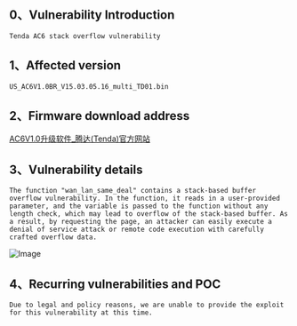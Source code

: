 ## **0、Vulnerability Introduction**

```
Tenda AC6 stack overflow vulnerability
```

## **1、Affected version**

```
US_AC6V1.0BR_V15.03.05.16_multi_TD01.bin
```

## **2、Firmware download address**

[AC6V1.0升级软件_腾达(Tenda)官方网站](https://www.tenda.com.cn/download/detail-2661.html)

## **3、Vulnerability details**

```
The function "wan_lan_same_deal" contains a stack-based buffer overflow vulnerability. In the function, it reads in a user-provided parameter, and the variable is passed to the function without any length check, which may lead to overflow of the stack-based buffer. As a result, by requesting the page, an attacker can easily execute a denial of service attack or remote code execution with carefully crafted overflow data.
```

![Image](https://github.com/XYIYM/Digging/blob/main/Tenda/AC6/bof/13/upload/image-20230813125226841.png)

## **4、Recurring vulnerabilities and POC**

```
Due to legal and policy reasons, we are unable to provide the exploit for this vulnerability at this time.
```

